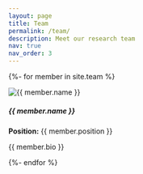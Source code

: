 ```yaml
---
layout: page
title: Team
permalink: /team/
description: Meet our research team
nav: true
nav_order: 3
---
```


<!-- Team Page -->
{%- for member in site.team %}
  <div class="col">
    <div class="card h-100 shadow-sm">
      <img src="{{ member.img | prepend: site.baseurl }}" class="card-img-top" alt="{{ member.name }}">
      <div class="card-body">
        <h5 class="card-title">{{ member.name }}</h5>
        <p class="card-text"><b>Position:</b> {{ member.position }}</p>
        <p class="card-text">{{ member.bio }}</p>
      </div>
    </div>
  </div>
{%- endfor %}
